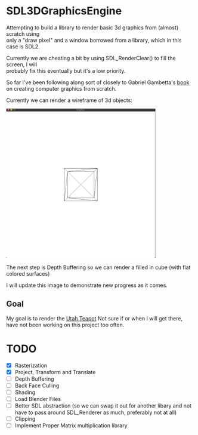 # SDL3DGraphicsEngine

Attempting to build a library to render basic 3d graphics from (almost) scratch using  
only a "draw pixel" and a window borrowed from a library, which in this case is SDL2.  

Currently we are cheating a bit by using SDL_RenderClear() to fill the screen, I will  
probably fix this eventually but it's a low priority. 

So far I've been following along sort of closely to Gabriel Gambetta's [book](https://gabrielgambetta.com/computer-graphics-from-scratch)  
on creating computer graphics from scratch.

Currently we can render a wireframe of 3d objects:

<img src="images/cube.png" width="400" height="400">

The next step is Depth Buffering so we can render a filled in cube (with flat colored surfaces)


I will update this image to demonstrate new progress as it comes.

## Goal

My goal is to render the [Utah Teapot](https://en.wikipedia.org/wiki/Utah_teapot)
Not sure if or when I will get there, have not been working on this project too often. 

# TODO
- [x] Rasterization
- [x] Project, Transform and Translate
- [ ] Depth Buffering
- [ ] Back Face Culling
- [ ] Shading
- [ ] Load Blender Files
- [ ] Better SDL abstraction (so we can swap it out for another libary and not have to pass around SDL_Renderer as much, preferably not at all)
- [ ] Clipping
- [ ] Implement Proper Matrix multiplication library
